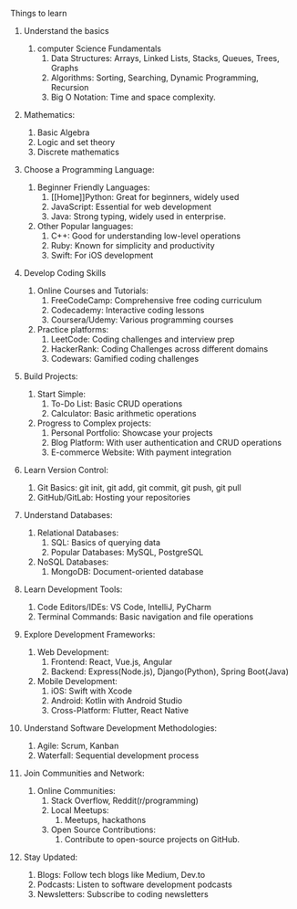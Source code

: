 Things to learn
1. Understand the basics
	1. computer Science Fundamentals
		1. Data Structures: Arrays, Linked Lists, Stacks, Queues, Trees, Graphs
		2. Algorithms: Sorting, Searching, Dynamic Programming, Recursion
		3. Big O Notation: Time and space complexity.
2. Mathematics:
	1. Basic Algebra
	2. Logic and set theory
	3. Discrete mathematics
3. Choose a Programming Language:
	1. Beginner Friendly Languages:
		1. [[Home]]Python: Great for beginners, widely used
		2. JavaScript: Essential for web development
		3. Java: Strong typing, widely used in enterprise.
	2. Other Popular languages:
		1. C++: Good for understanding low-level operations
		2. Ruby: Known for simplicity and productivity
		3. Swift: For iOS development

1. Develop Coding Skills
	1. Online Courses and Tutorials:
		1. FreeCodeCamp: Comprehensive free coding curriculum
		2. Codecademy: Interactive coding lessons
		3. Coursera/Udemy: Various programming courses
	2. Practice platforms:
		1. LeetCode: Coding challenges and interview prep
		2. HackerRank: Coding Challenges across different domains
		3. Codewars: Gamified coding challenges
2. Build Projects:
	1. Start Simple:
		1. To-Do List: Basic CRUD operations
		2. Calculator: Basic arithmetic operations
	2. Progress to Complex projects:
		1. Personal Portfolio: Showcase your projects
		2. Blog Platform: With user authentication and CRUD operations
		3. E-commerce Website: With payment integration
3. Learn Version Control:
	1. Git Basics: git init, git add, git commit, git push, git pull
	2. GitHub/GitLab: Hosting your repositories
4. Understand Databases:
	1. Relational Databases:
		1. SQL: Basics of querying data
		2. Popular Databases: MySQL, PostgreSQL
	2. NoSQL Databases:
		1. MongoDB: Document-oriented database
5. Learn Development Tools:
	1. Code Editors/IDEs: VS Code, IntelliJ, PyCharm
	2. Terminal Commands: Basic navigation and file operations
6. Explore Development Frameworks:
	1. Web Development:
		1. Frontend: React, Vue.js, Angular
		2. Backend: Express(Node.js), Django(Python), Spring Boot(Java)
	2. Mobile Development:
		1. iOS: Swift with Xcode
		2. Android: Kotlin with Android Studio
		3. Cross-Platform: Flutter, React Native
7. Understand Software Development Methodologies:
	1. Agile: Scrum, Kanban
	2. Waterfall: Sequential development process
8. Join Communities and Network:
	1. Online Communities: 
		1. Stack Overflow, Reddit(r/programming)
		2. Local Meetups: 
			1. Meetups, hackathons
		3. Open Source Contributions:
			1. Contribute to open-source projects on GitHub.
9. Stay Updated:
	1. Blogs: Follow tech blogs like Medium, Dev.to
	2. Podcasts: Listen to software development podcasts
	3. Newsletters: Subscribe to coding newsletters